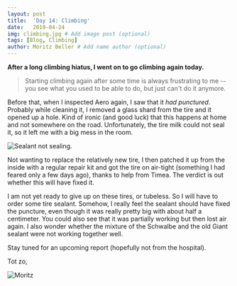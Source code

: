 ```yaml
---
layout: post
title:  'Day 14: Climbing'
date:   2019-04-24
img: climbing.jpg # Add image post (optional)
tags: [Blog, Climbing]
author: Moritz Beller # Add name author (optional)
---
```


**After a long climbing hiatus, I went on to go climbing again
  today.**

> Starting climbing again after some time is always frustrating to me
  -- you see what you used to be able to do, but just can't do it
  anymore.

Before that, when I inspected Aero again, I saw that it *had
punctured*. Probably while cleaning it, I removed a glass shard from
the tire and it opened up a hole. Kind of ironic (and good luck) that
this happens at home and not somewhere on the road. Unfortunately, the
tire milk could not seal it, so it left me with a big mess in the
room.

![Sealant not sealing.]({{site.baseurl}}/assets/img/tire_sealant.jpg)

Not wanting to replace the relatively new tire, I then patched it up
from the inside with a regular repair kit and got the tire on
air-tight (something I had feared only a few days ago), thanks to help
from Timea. The verdict is out whether this will have fixed it.

I am not yet ready to give up on these tires, or tubeless. So I will
have to order some tire sealant. Somehow, I really feel the sealant
should have fixed the puncture, even though it was really pretty big
with about half a centimeter. You could also see that it was partially
working but then lost air again. I also wonder whether the mixture of
the Schwalbe and the old Giant sealant were not working together well.

Stay tuned for an upcoming report (hopefully not from the hospital).

Tot zo,

![Moritz]({{site.baseurl}}/assets/img/moritz.png)

